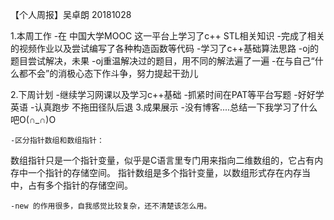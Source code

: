 【个人周报】吴卓朗 20181028

1.本周工作
      -在 中国大学MOOC 这一平台上学习了c++ STL相关知识
      -完成了相关的视频作业以及尝试编写了各种构造函数等代码
      -学习了c++基础算法思路
      -oj的题目尝试解决，未果
      -oj重温解决过的题目，用不同的解法遍了一遍
      -在与自己“什么都不会”的消极心态下作斗争，努力提起干劲儿
      
2.下周计划
      -继续学习网课以及学习c++基础
      -抓紧时间在PAT等平台写题
      -好好学英语
      -认真跑步 不拖田径队后退
3.成果展示
      -没有博客....总结一下我学习了什么吧O(∩_∩)O

    -区分指针数组和数组指针：
数组指针只是一个指针变量，似乎是C语言里专门用来指向二维数组的，它占有内存中一个指针的存储空间。
指针数组是多个指针变量，以数组形式存在内存当中，占有多个指针的存储空间。


    -new 的作用很多，自我感觉比较复杂，还不清楚该怎么用。
